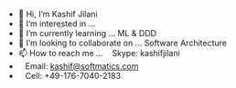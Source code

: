 - 👋 Hi, I’m Kashif Jilani
- 👀 I’m interested in ... 
- 🌱 I’m currently learning ... ML & DDD
- 💞️ I’m looking to collaborate on ... Software Architecture
- 📫 How to reach me ... 
&nbsp;&nbsp;&nbsp;Skype: kashifjilani 
-  &nbsp;&nbsp;&nbsp;Email: kashif@softmatics.com 
-  &nbsp;&nbsp;&nbsp;Cell: +49-176-7040-2183

<!---
kjilani/kjilani is a ✨ special ✨ repository because its `README.md` (this file) appears on your GitHub profile.
You can click the Preview link to take a look at your changes.
--->
